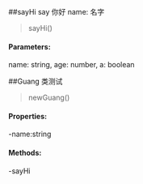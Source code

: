 ##sayHi
say 你好
name: 名字
>sayHi()
#### Parameters:
name: string, age: number, a: boolean

##Guang
类测试
> newGuang()
#### Properties:
-name:string
#### Methods:
-sayHi


